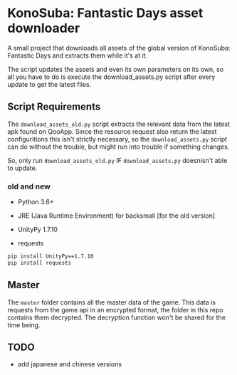 # 	KonoSuba: Fantastic Days asset downloader

A small project that downloads all assets of the global version of KonoSuba: Fantastic Days and extracts them while it's at it.

The script updates the assets and even its own parameters on its own,
so all you have to do is execute the download_assets.py script after every update to get the latest files.

## Script Requirements

The ``download_assets_old.py`` script extracts the relevant data from the latest apk found on QooApp.
Since the resource request also return the latest configuritions this isn't strictly necessary,
so the ``download_assets.py`` script can do without the trouble, but might run into trouble if something changes.

So, only run ``download_assets_old.py`` IF ``download_assets.py`` doesnisn't able to update.

### old and new

- Python 3.6+
- JRE (Java Runtime Environment) for backsmali [for the old version]

- UnityPy 1.7.10
- requests

```cmd
pip install UnityPy==1.7.10
pip install requests
```

## Master

The ``master`` folder contains all the master data of the game.
This data is requests from the game api in an encrypted format, the folder in this repo contains them decrypted.
The decryption function won't be shared for the time being.

## TODO

- add japanese and chinese versions